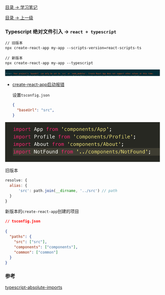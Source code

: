 

[目录 -> 学习笔记](notes/guide.md)

[目录 -> 上一级](notes/tips/guide.md)

### Typescript 绝对文件引入 -> `react + typescript`

```shell
// 旧版本
npx create-react-app my-app --scripts-version=react-scripts-ts

// 新版本
npx create-react-app my-app --typescript
```



![create-react-app-baseUrl.png](./images/create-react-app-baseUrl.png)

- [create-react-app启动报错](https://github.com/facebook/create-react-app/issues/6850)

  设置`tsconfig.json`

  ```json
  {
    "baseUrl": "src",
  }
  ```

![absolute-import.png](./images/absolute-import.png)

旧版本

```javascript
resolve: {
  alias: {
      'src': path.join(__dirname, '../src') // path
  }
}
```

新版本的`create-react-app`创建的项目

```json
// tsconfig.json

{
  "paths": {
    "src": ["src"],
    "components": ["components"],
    "common": ["common"]
  }
}
```

### 参考

[typescript-absolute-imports](https://create-react-app.dev/docs/importing-a-component#absolute-imports)